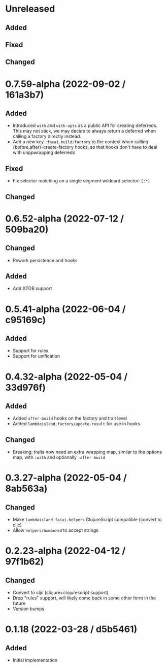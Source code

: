 # Unreleased

## Added

## Fixed

## Changed

# 0.7.59-alpha (2022-09-02 / 161a3b7)

## Added

- Introduced `with` and `with-opts` as a public API for creating deferreds. This
  may not stick, we may decide to always return a deferred when calling a
  factory directly instead.
- Add a new key `:facai.build/factory` to the context when calling
  {before,after}-create-factory hooks, so that hooks don't have to deal with
  unppwrapping deferreds

## Fixed

- Fix selector matching on a single segment wildcard selector: `[:*]`

## Changed

# 0.6.52-alpha (2022-07-12 / 509ba20)

## Changed

- Rework persistence and hooks

## Added

- Add XTDB support

# 0.5.41-alpha (2022-06-04 / c95169c)

## Added

- Support for rules
- Support for unification

# 0.4.32-alpha (2022-05-04 / 33d976f)

## Added

- Added `after-build` hooks on the factory and trait level
- Added `lambdaisland.factory/update-result` for use in hooks

## Changed

- Breaking: traits now need an extra wrapping map, similar to the options map, with `:with` and optionally `:after-build`

# 0.3.27-alpha (2022-05-04 / 8ab563a)

## Changed

- Make `lambdaisland.facai.helpers` ClojureScript compatible (convert to cljc) 
- Allow `helpers/numbered` to accept strings

# 0.2.23-alpha (2022-04-12 / 97f1b62)

## Changed

- Convert to cljc (clojure+clojurescript support)
- Drop "rules" support, will likely come back in some other form in the future
- Version bumps

# 0.1.18 (2022-03-28 / d5b5461)

## Added

- Initial implementation